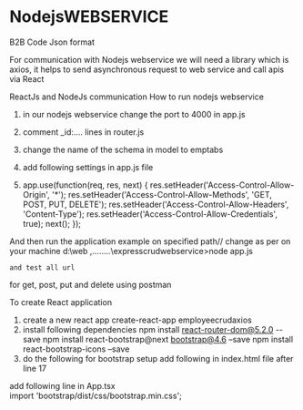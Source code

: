 # NodejsWEBSERVICE
B2B Code Json format



For communication with Nodejs webservice we will need a library which is axios, 
it helps to send asynchronous request to web service and call apis via React

ReactJs and NodeJs communication
How to run nodejs webservice
1.	in our nodejs webservice change the port to 4000 in app.js
2.	comment _id:….  lines in router.js
3.	change the name of the schema in model to emptabs
4.	add following settings in app.js file


5.	app.use(function(req, res, next) {
	    res.setHeader('Access-Control-Allow-Origin', '*');
	    res.setHeader('Access-Control-Allow-Methods', 'GET, POST, PUT, DELETE');
	    res.setHeader('Access-Control-Allow-Headers', 'Content-Type');
	    res.setHeader('Access-Control-Allow-Credentials', true);
	    next();
	});
  
  And then run the application example on specified path// change as per on your machine
    d:\web ,……..\expresscrudwebservice>node  app.js
    
    and test all url 
for get, post, put and delete using postman

To create React application
1.	create a new react app
create-react-app employeecrudaxios
2.	install following dependencies
npm install react-router-dom@5.2.0 --save
npm install react-bootstrap@next bootstrap@4.6 –save
npm install react-bootstrap-icons –save
3.	do the following for bootstrap setup
add following in index.html file after line 17
<script src="https://unpkg.com/react/umd/react.production.min.js"
crossorigin></script>
<script
 src="https://unpkg.com/react-dom/umd/react-dom.production.min.js"
 crossorigin></script>
<script
 src="https://unpkg.com/react-bootstrap@next/dist/reactbootstrap.min.js"
 crossorigin></script>
<script>var Alert = ReactBootstrap.Alert;</script>
add following line in App.tsx		
import 'bootstrap/dist/css/bootstrap.min.css';


